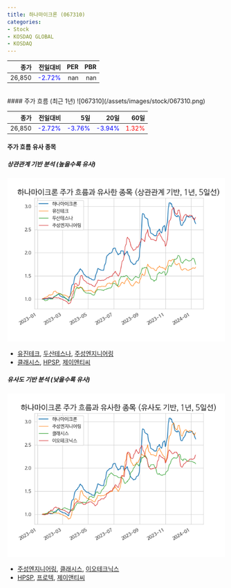 ```yaml
---
title: 하나마이크론 (067310)
categories:
- Stock
- KOSDAQ GLOBAL
- KOSDAQ
---
```


|종가|전일대비|PER|PBR|
|---:|-------:|--:|---:|
|26,850|<span style="color: blue">-2.72%</span>|nan|nan|

<!-- more -->
<br>
#### 주가 흐름 (최근 1년)
![067310](/assets/images/stock/067310.png)

|종가|전일대비|5일|20일|60일|
|---:|-------:|--:|---:|---:|
|26,850|<span style="color: blue">-2.72%</span>|<span style="color: blue">-3.76%</span>|<span style="color: blue">-3.94%</span>|<span style="color: red">1.32%</span>|

<!-- more -->

#### 주가 흐름 유사 종목

##### 상관관계 기반 분석 (높을수록 유사)
![067310](/assets/images/stock/067310_corr.png)
- [유진테크](/084370/), [두산테스나](/131970/), [주성엔지니어링](/036930/)
- [클래시스](/214150/), [HPSP](/403870/), [제이앤티씨](/204270/)

##### 유사도 기반 분석 (낮을수록 유사)	
![067310](/assets/images/stock/067310_sim.png)
- [주성엔지니어링](/036930/), [클래시스](/214150/), [이오테크닉스](/039030/)
- [HPSP](/403870/), [프로텍](/053610/), [제이앤티씨](/204270/)
